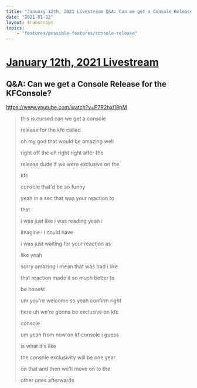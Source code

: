 ```yaml
---
title: "January 12th, 2021 Livestream Q&A: Can we get a Console Release for the KFConsole?"
date: "2021-01-12"
layout: transcript
topics:
    - "features/possible-features/console-release"
---
```

# [January 12th, 2021 Livestream](../2021-01-12.md)
## Q&A: Can we get a Console Release for the KFConsole?
https://www.youtube.com/watch?v=P7R2hxi19pM
> this is cursed can we get a console
> 
> release for the kfc called
> 
> oh my god that would be amazing well
> 
> right off the uh right right after the
> 
> release dude if we were exclusive on the
> 
> kfc
> 
> console that'd be so funny
> 
> yeah in a sec that was your reaction to
> 
> that
> 
> i was just like i was reading yeah i
> 
> imagine i i could have
> 
> i was just waiting for your reaction as
> 
> like yeah
> 
> sorry amazing i mean that was bad i like
> 
> that reaction made it so much better to
> 
> be honest
> 
> um you're welcome so yeah confirm right
> 
> here uh we're gonna be exclusive on kfc
> 
> console
> 
> um yeah from now on kf console i guess
> 
> is what it's like
> 
> the console exclusivity will be one year
> 
> on that and then we'll move on to the
> 
> other ones afterwards
> 
